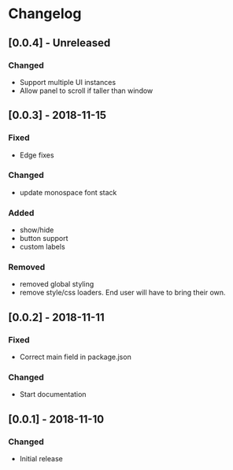 # Changelog
## [0.0.4] - Unreleased
### Changed
- Support multiple UI instances
- Allow panel to scroll if taller than window

## [0.0.3] - 2018-11-15

### Fixed
- Edge fixes

### Changed
- update monospace font stack

### Added
- show/hide
- button support
- custom labels

### Removed
- removed global styling
- remove style/css loaders. End user will have to bring their own.

## [0.0.2] - 2018-11-11
### Fixed
- Correct main field in package.json

### Changed
- Start documentation

## [0.0.1] - 2018-11-10
### Changed
- Initial release
